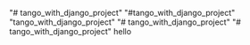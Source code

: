 "# tango_with_django_project"
"#tango_with_django_project" 
"tango_with_django_project" 
"# tango_with_django_project" 
"# tango_with_django_project" 
hello
